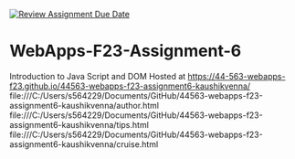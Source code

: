 [![Review Assignment Due Date](https://classroom.github.com/assets/deadline-readme-button-24ddc0f5d75046c5622901739e7c5dd533143b0c8e959d652212380cedb1ea36.svg)](https://classroom.github.com/a/b9NC0g7h)
# WebApps-F23-Assignment-6
Introduction to Java Script and DOM
Hosted at  https://44-563-webapps-f23.github.io/44563-webapps-f23-assignment6-kaushikvenna/
file:///C:/Users/s564229/Documents/GitHub/44563-webapps-f23-assignment6-kaushikvenna/author.html
file:///C:/Users/s564229/Documents/GitHub/44563-webapps-f23-assignment6-kaushikvenna/tips.html
file:///C:/Users/s564229/Documents/GitHub/44563-webapps-f23-assignment6-kaushikvenna/cruise.html

